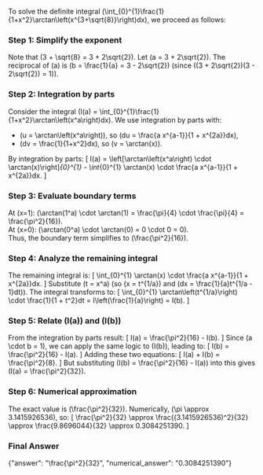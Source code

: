 


To solve the definite integral \(\int_{0}^{1}\frac{1}{1+x^2}\arctan\left(x^{3+\sqrt{8}}\right)dx\), we proceed as follows:


### Step 1: Simplify the exponent
Note that \(3 + \sqrt{8} = 3 + 2\sqrt{2}\). Let \(a = 3 + 2\sqrt{2}\). The reciprocal of \(a\) is \(b = \frac{1}{a} = 3 - 2\sqrt{2}\) (since \((3 + 2\sqrt{2})(3 - 2\sqrt{2}) = 1\)).


### Step 2: Integration by parts
Consider the integral \(I(a) = \int_{0}^{1}\frac{1}{1+x^2}\arctan\left(x^a\right)dx\). We use integration by parts with:
- \(u = \arctan\left(x^a\right)\), so \(du = \frac{a x^{a-1}}{1 + x^{2a}}dx\),
- \(dv = \frac{1}{1+x^2}dx\), so \(v = \arctan(x)\).

By integration by parts:
\[
I(a) = \left[\arctan\left(x^a\right) \cdot \arctan(x)\right]_{0}^{1} - \int_{0}^{1} \arctan(x) \cdot \frac{a x^{a-1}}{1 + x^{2a}}dx.
\]

### Step 3: Evaluate boundary terms
At \(x=1\): \(\arctan(1^a) \cdot \arctan(1) = \frac{\pi}{4} \cdot \frac{\pi}{4} = \frac{\pi^2}{16}\).  
At \(x=0\): \(\arctan(0^a) \cdot \arctan(0) = 0 \cdot 0 = 0\).  
Thus, the boundary term simplifies to \(\frac{\pi^2}{16}\).


### Step 4: Analyze the remaining integral
The remaining integral is:
\[
\int_{0}^{1} \arctan(x) \cdot \frac{a x^{a-1}}{1 + x^{2a}}dx.
\]
Substitute \(t = x^a\) (so \(x = t^{1/a}\) and \(dx = \frac{1}{a}t^{1/a - 1}dt\)). The integral transforms to:
\[
\int_{0}^{1} \arctan\left(t^{1/a}\right) \cdot \frac{1}{1 + t^2}dt = I\left(\frac{1}{a}\right) = I(b).
\]


### Step 5: Relate \(I(a)\) and \(I(b)\)
From the integration by parts result:
\[
I(a) = \frac{\pi^2}{16} - I(b).
\]
Since \(a \cdot b = 1\), we can apply the same logic to \(I(b)\), leading to:
\[
I(b) = \frac{\pi^2}{16} - I(a).
\]
Adding these two equations:
\[
I(a) + I(b) = \frac{\pi^2}{8}.
\]
But substituting \(I(b) = \frac{\pi^2}{16} - I(a)\) into this gives \(I(a) = \frac{\pi^2}{32}\).


### Step 6: Numerical approximation
The exact value is \(\frac{\pi^2}{32}\). Numerically, \(\pi \approx 3.1415926536\), so:
\[
\frac{\pi^2}{32} \approx \frac{(3.1415926536)^2}{32} \approx \frac{9.8696044}{32} \approx 0.3084251390.
\]


### Final Answer
{"answer": "\\frac{\\pi^2}{32}", "numerical_answer": "0.3084251390"}